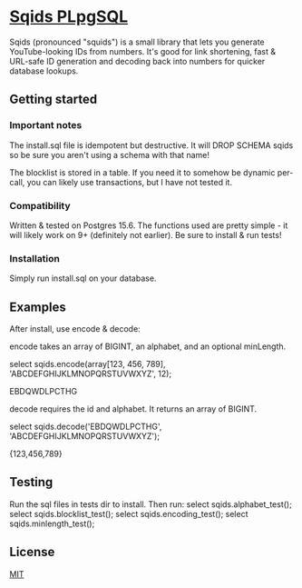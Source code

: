 # [Sqids PLpgSQL](https://sqids.org/plpgsql)

Sqids (pronounced "squids") is a small library that lets you generate YouTube-looking IDs from numbers. It's good for link shortening, fast & URL-safe ID generation and decoding back into numbers for quicker database lookups.

## Getting started

### Important notes

The install.sql file is idempotent but destructive. It will DROP SCHEMA sqids so be sure you aren't using a schema with that name!

The blocklist is stored in a table. If you need it to somehow be dynamic per-call, you can likely use transactions, but I have not tested it.

### Compatibility

Written & tested on Postgres 15.6. The functions used are pretty simple - it will likely work on 9+ (definitely not earlier). Be sure to install & run tests!

### Installation

Simply run install.sql on your database.

## Examples

After install, use encode & decode:

encode takes an array of BIGINT, an alphabet, and an optional minLength.

select sqids.encode(array[123, 456, 789], 'ABCDEFGHIJKLMNOPQRSTUVWXYZ', 12);

EBDQWDLPCTHG

decode requires the id and alphabet. It returns an array of BIGINT.

select sqids.decode('EBDQWDLPCTHG', 'ABCDEFGHIJKLMNOPQRSTUVWXYZ');

{123,456,789}

## Testing

Run the sql files in tests dir to install.
Then run:
select sqids.alphabet_test();
select sqids.blocklist_test();
select sqids.encoding_test();
select sqids.minlength_test();


## License

[MIT](LICENSE)
